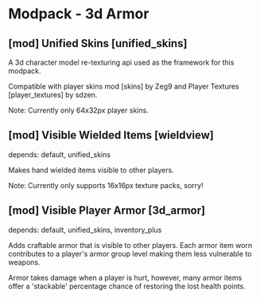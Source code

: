Modpack - 3d Armor
==================

[mod] Unified Skins [unified_skins]
-----------------------------------

A 3d character model re-texturing api used as the framework for this modpack.

Compatible with player skins mod [skins] by Zeg9 and Player Textures [player_textures] by sdzen.

Note: Currently only 64x32px player skins.

[mod] Visible Wielded Items [wieldview]
---------------------------------------

depends: default, unified_skins

Makes hand wielded items visible to other players.

Note: Currently only supports 16x16px texture packs, sorry!

[mod] Visible Player Armor [3d_armor]
-------------------------------------

depends: default, unified_skins, inventory_plus

Adds craftable armor that is visible to other players. Each armor item worn contributes to
a player's armor group level making them less vulnerable to weapons.

Armor takes damage when a player is hurt, however, many armor items offer a 'stackable'
percentage chance of restoring the lost health points.

